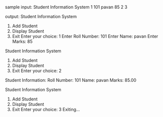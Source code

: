 sample input:
Student Information System
1
101
pavan
85
2
3


output:
Student Information System
1. Add Student
2. Display Student
3. Exit
Enter your choice: 1
Enter Roll Number: 101
Enter Name: pavan
Enter Marks: 85

Student Information System
1. Add Student
2. Display Student
3. Exit
Enter your choice: 2

Student Information:
Roll Number: 101
Name: pavan
Marks: 85.00

Student Information System
1. Add Student
2. Display Student
3. Exit
Enter your choice: 3
Exiting...

